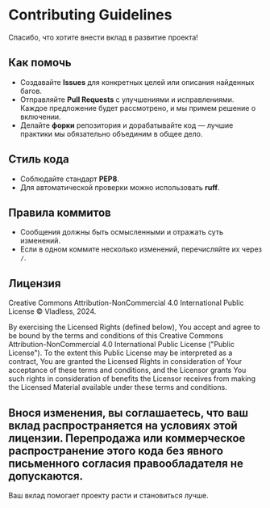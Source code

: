 # Contributing Guidelines

Спасибо, что хотите внести вклад в развитие проекта!

## Как помочь

- Создавайте **Issues** для конкретных целей или описания найденных багов.  
- Отправляйте **Pull Requests** с улучшениями и исправлениями. Каждое предложение будет рассмотрено, и мы примем решение о включении.  
- Делайте **форки** репозитория и дорабатывайте код — лучшие практики мы обязательно объединим в общее дело.  

## Стиль кода

- Соблюдайте стандарт **PEP8**.  
- Для автоматической проверки можно использовать **ruff**.  

## Правила коммитов

- Сообщения должны быть осмысленными и отражать суть изменений.  
- Если в одном коммите несколько изменений, перечисляйте их через `/`.  

## Лицензия

Creative Commons Attribution-NonCommercial 4.0 International Public License © Vladless, 2024.

By exercising the Licensed Rights (defined below), You accept and agree to be bound by the terms and conditions of this Creative Commons Attribution-NonCommercial 4.0 International Public License ("Public License"). To the extent this Public License may be interpreted as a contract, You are granted the Licensed Rights in consideration of Your acceptance of these terms and conditions, and the Licensor grants You such rights in consideration of benefits the Licensor receives from making the Licensed Material available under these terms and conditions.

Внося изменения, вы соглашаетесь, что ваш вклад распространяется на условиях этой лицензии. Перепродажа или коммерческое распространение этого кода без явного письменного согласия правообладателя не допускаются.
---
Ваш вклад помогает проекту расти и становиться лучше.
